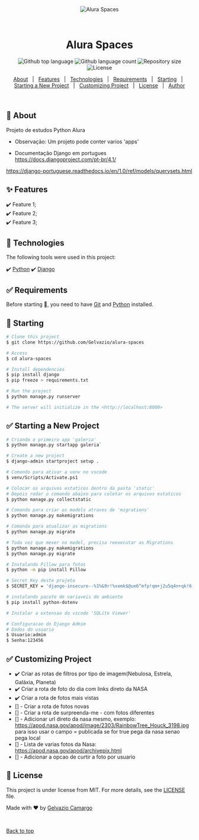 <div align="center" id="top"> 
  <img src="./.github/app.gif" alt="Alura Spaces" />

  &#xa0;

  <!-- <a href="https://aluraspaces.netlify.app">Demo</a> -->
</div>

<h1 align="center">Alura Spaces</h1>

<p align="center">
  <img alt="Github top language" src="https://img.shields.io/github/languages/top/Gelvazio/alura-spaces?color=56BEB8">

  <img alt="Github language count" src="https://img.shields.io/github/languages/count/Gelvazio/alura-spaces?color=56BEB8">

  <img alt="Repository size" src="https://img.shields.io/github/repo-size/Gelvazio/alura-spaces?color=56BEB8">

  <img alt="License" src="https://img.shields.io/github/license/Gelvazio/alura-spaces?color=56BEB8">

  <!-- <img alt="Github issues" src="https://img.shields.io/github/issues/Gelvazio/alura-spaces?color=56BEB8" /> -->

  <!-- <img alt="Github forks" src="https://img.shields.io/github/forks/Gelvazio/alura-spaces?color=56BEB8" /> -->

  <!-- <img alt="Github stars" src="https://img.shields.io/github/stars/Gelvazio/alura-spaces?color=56BEB8" /> -->
</p>

<!-- Status -->

<!-- <h4 align="center"> 
	🚧  Alura Spaces 🚀 Under construction...  🚧
</h4> 

<hr> -->

<p align="center">
  <a href="#dart-about">About</a> &#xa0; | &#xa0; 
  <a href="#sparkles-features">Features</a> &#xa0; | &#xa0;
  <a href="#rocket-technologies">Technologies</a> &#xa0; | &#xa0;
  <a href="#white_check_mark-requirements">Requirements</a> &#xa0; | &#xa0;
  <a href="#checkered_flag-starting">Starting</a> &#xa0; | &#xa0;
  <a href="#white_check_mark-starting-a-new-project">Starting a New Project</a> &#xa0; | &#xa0;
  <a href="#white_check_mark-customizing-project">Customizing Project</a> &#xa0; | &#xa0;
  <a href="#memo-license">License</a> &#xa0; | &#xa0;
  <a href="https://github.com/Gelvazio" target="_blank">Author</a>
</p>

<br>

## :dart: About ##

Projeto de estudos Python Alura
* Observação: Um projeto pode conter varios 'apps'

* Documentação Django em portugues
https://docs.djangoproject.com/pt-br/4.1/

https://django-portuguese.readthedocs.io/en/1.0/ref/models/querysets.html

## :sparkles: Features ##

:heavy_check_mark: Feature 1;\
:heavy_check_mark: Feature 2;\
:heavy_check_mark: Feature 3;

## :rocket: Technologies ##

The following tools were used in this project:

:heavy_check_mark: [Python](https://www.python.org/)
:heavy_check_mark: [Django](https://www.djangoproject.com/)

## :white_check_mark: Requirements ##

Before starting :checkered_flag:, you need to have [Git](https://git-scm.com) and [Python](https://www.python.org/) installed.

## :checkered_flag: Starting ##

```bash
# Clone this project
$ git clone https://github.com/Gelvazio/alura-spaces

# Access
$ cd alura-spaces

# Install dependencies
$ pip install django
$ pip freeze > requirements.txt

# Run the project
$ python manage.py runserver

# The server will initialize in the <http://localhost:8000>
```

## :white_check_mark: Starting a New Project ##
```bash
# Criando o primeiro app 'galeria'
$ python manage.py startapp galeria`

# Create a new project
$ django-admin startproject setup .

# Comando para ativar a venv no vscode
$ venv/Scripts/Activate.ps1

# Colocar os arquivos estaticos dentro da pasta 'static'
# Depois rodar o comando abaixo para coletar os arquivos estaticos
$ python manage.py collectstatic

# Comando para criar os models atraves de 'migrations'
$ python manage.py makemigrations

# Comando para atualizar as migrations
$ python manage.py migrate

# Toda vez que mexer no model, precisa reexecutar as Migrations
$ python manage.py makemigrations
$ python manage.py migrate

# Instalando Pillow para fotos
$ python -m pip install Pillow

# Secret Key deste projeto
$ SECRET_KEY = 'django-insecure--%1%&9r!%xemk$@ue6^mfp!qm+j2u5q4n+qk!6-!$^h11v&2x6'

# instalando pacote de variaveis de ambiente 
$ pip install python-dotenv

# Instalar a extensao do vscode 'SQLite Viewer'

# Configuracao do Django Admim
# Dados do usuario
$ Usuario:admim
$ Senha:123456

```

## :white_check_mark: Customizing Project
- :heavy_check_mark: Criar as rotas de filtros por tipo de imagem(Nebulosa, Estrela, Galáxia, Planeta)
- :heavy_check_mark: Criar a rota de foto do dia com links direto da NASA
- :heavy_check_mark: Criar a rota de fotos mais vistas
- [] - Criar a rota de fotos novas
- [] - Criar a rota de surpreenda-me - com fotos diferentes
- [] - Adicionar url direto da nasa mesmo, exemplo:
    https://apod.nasa.gov/apod/image/2303/RainbowTree_Houck_3198.jpg
    para isso usar o campo = publicada se for true pega da nasa senao pega local
- [] - Lista de varias fotos da Nasa: https://apod.nasa.gov/apod/archivepix.html
- [] - Adicionar a opcao de curtir a foto por usuario

## :memo: License ##

This project is under license from MIT. For more details, see the [LICENSE](LICENSE.md) file.


Made with :heart: by <a href="https://github.com/Gelvazio" target="_blank">Gelvazio Camargo</a>

&#xa0;

<a href="#top">Back to top</a>
